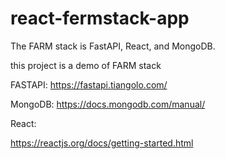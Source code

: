 # react-fermstack-app

The FARM stack is FastAPI, React, and MongoDB. 

this project is a demo of FARM stack

FASTAPI:
https://fastapi.tiangolo.com/

MongoDB:
https://docs.mongodb.com/manual/

React:

https://reactjs.org/docs/getting-started.html

